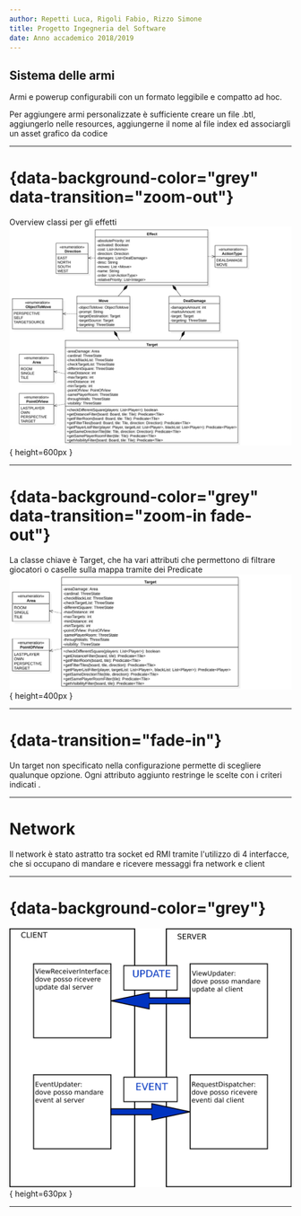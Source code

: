 ```yaml
---
author: Repetti Luca, Rigoli Fabio, Rizzo Simone
title: Progetto Ingegneria del Software
date: Anno accademico 2018/2019
---
```


## Sistema delle armi
Armi e powerup configurabili con un formato leggibile e compatto ad hoc.

Per aggiungere armi personalizzate è sufficiente creare un file .btl, aggiungerlo nelle resources, aggiungerne il nome al file index ed associargli un asset grafico da codice

---

# {data-background-color="grey" data-transition="zoom-out"}
Overview classi per gli effetti
![](uml/effect.svg){ height=600px }

---

# {data-background-color="grey" data-transition="zoom-in fade-out"}
La classe chiave è Target, che ha vari attributi che permettono di filtrare giocatori o caselle sulla mappa tramite dei Predicate
![](uml/target.svg){ height=400px }

---

# {data-transition="fade-in"}
Un target non specificato nella configurazione permette di scegliere qualunque opzione. Ogni attributo aggiunto restringe le scelte con i criteri indicati .

---

# Network
Il network è stato astratto tra socket ed RMI tramite l'utilizzo di 4 interfacce, che si occupano di mandare e ricevere messaggi fra network e client

---

# {data-background-color="grey"}
![](images/network.png){ height=630px }

---


